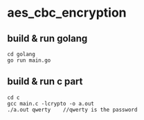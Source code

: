 # aes_cbc_encryption

## build & run golang
```
cd golang
go run main.go
```

## build & run c part
```
cd c
gcc main.c -lcrypto -o a.out
./a.out qwerty    //qwerty is the password
```
